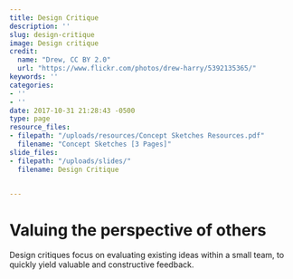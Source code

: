 ```yaml
---
title: Design Critique
description: ''
slug: design-critique
image: Design critique
credit:
  name: "Drew, CC BY 2.0"
  url: "https://www.flickr.com/photos/drew-harry/5392135365/"
keywords: ''
categories:
- ''
- ''
date: 2017-10-31 21:28:43 -0500
type: page
resource_files:
- filepath: "/uploads/resources/Concept Sketches Resources.pdf"
  filename: "Concept Sketches [3 Pages]"
slide_files:
- filepath: "/uploads/slides/"
  filename: Design Critique


---
```

# Valuing the perspective of others

Design critiques focus on evaluating existing  ideas within a small team, to quickly yield valuable and constructive feedback.
